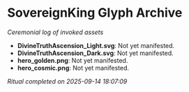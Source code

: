 # SovereignKing Glyph Archive
_Ceremonial log of invoked assets_

- **DivineTruthAscension_Light.svg**: Not yet manifested.
- **DivineTruthAscension_Dark.svg**: Not yet manifested.
- **hero_golden.png**: Not yet manifested.
- **hero_cosmic.png**: Not yet manifested.

_Ritual completed on 2025-09-14 18:07:09_
